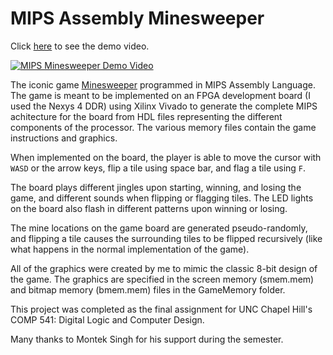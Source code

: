 # MIPS Assembly Minesweeper

Click [here](https://www.youtube.com/watch?v=w3UHK8Rj3DA) to see the demo video.

[![MIPS Minesweeper Demo Video](http://img.youtube.com/vi/w3UHK8Rj3DA/0.jpg)](https://www.youtube.com/watch?v=w3UHK8Rj3DA)

The iconic game [Minesweeper](https://minesweeperonline.com/) programmed in MIPS Assembly Language. The game is meant to be implemented on an FPGA development board (I used the Nexys 4 DDR) using Xilinx Vivado to generate the complete MIPS achitecture for the board from HDL files representing the different components of the processor. The various memory files contain the game instructions and graphics.

When implemented on the board, the player is able to move the cursor with `WASD` or the arrow keys, flip a tile using space bar, and flag a tile using `F`.

The board plays different jingles upon starting, winning, and losing the game, and different sounds when flipping or flagging tiles. The LED lights on the board also flash in different patterns upon winning or losing.

The mine locations on the game board are generated pseudo-randomly, and flipping a tile causes the surrounding tiles to be flipped recursively (like what happens in the normal implementation of the game).

All of the graphics were created by me to mimic the classic 8-bit design of the game. The graphics are specified in the screen memory (smem.mem) and bitmap memory (bmem.mem) files in the GameMemory folder.

This project was completed as the final assignment for UNC Chapel Hill's COMP 541: Digital Logic and Computer Design.

Many thanks to Montek Singh for his support during the semester.
